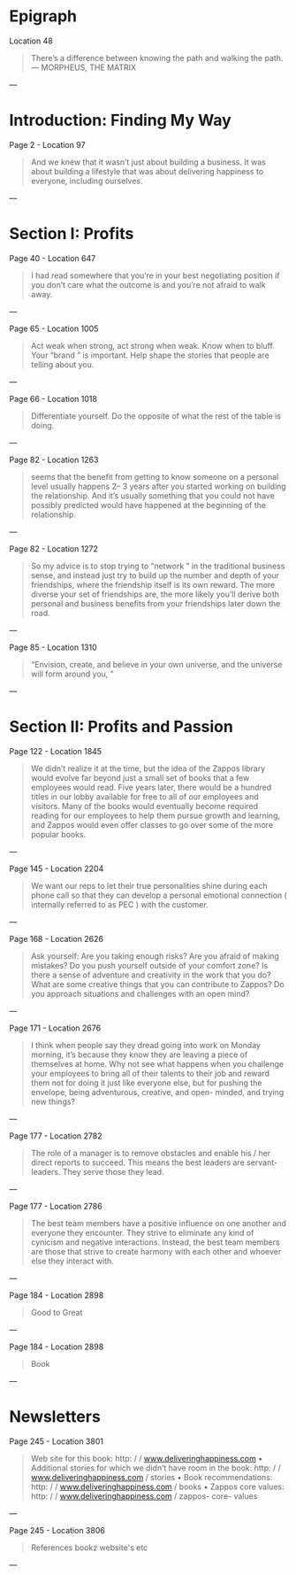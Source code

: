 # Epigraph
Location 48

> There’s a difference between knowing the path and walking the path.— MORPHEUS, THE MATRIX

—

# Introduction: Finding My Way
Page 2 - Location 97

> And we knew that it wasn’t just about building a business. It was about building a lifestyle that was about delivering happiness to everyone, including ourselves.

—

# Section I: Profits
Page 40 - Location 647

> I had read somewhere that you’re in your best negotiating position if you don’t care what the outcome is and you’re not afraid to walk away.

—

Page 65 - Location 1005

> Act weak when strong, act strong when weak. Know when to bluff. Your “brand ” is important. Help shape the stories that people are telling about you.

—

Page 66 - Location 1018

> Differentiate yourself. Do the opposite of what the rest of the table is doing.

—

Page 82 - Location 1263

> seems that the benefit from getting to know someone on a personal level usually happens 2– 3 years after you started working on building the relationship. And it’s usually something that you could not have possibly predicted would have happened at the beginning of the relationship.

—

Page 82 - Location 1272

> So my advice is to stop trying to “network ” in the traditional business sense, and instead just try to build up the number and depth of your friendships, where the friendship itself is its own reward. The more diverse your set of friendships are, the more likely you’ll derive both personal and business benefits from your friendships later down the road.

—

Page 85 - Location 1310

> “Envision, create, and believe in your own universe, and the universe will form around you, ”

—

# Section II: Profits and Passion
Page 122 - Location 1845

> We didn’t realize it at the time, but the idea of the Zappos library would evolve far beyond just a small set of books that a few employees would read. Five years later, there would be a hundred titles in our lobby available for free to all of our employees and visitors. Many of the books would eventually become required reading for our employees to help them pursue growth and learning, and Zappos would even offer classes to go over some of the more popular books.

—

Page 145 - Location 2204

> We want our reps to let their true personalities shine during each phone call so that they can develop a personal emotional connection ( internally referred to as PEC ) with the customer.

—

Page 168 - Location 2626

> Ask yourself: Are you taking enough risks? Are you afraid of making mistakes? Do you push yourself outside of your comfort zone? Is there a sense of adventure and creativity in the work that you do? What are some creative things that you can contribute to Zappos? Do you approach situations and challenges with an open mind?

—

Page 171 - Location 2676

> I think when people say they dread going into work on Monday morning, it’s because they know they are leaving a piece of themselves at home. Why not see what happens when you challenge your employees to bring all of their talents to their job and reward them not for doing it just like everyone else, but for pushing the envelope, being adventurous, creative, and open- minded, and trying new things?

—

Page 177 - Location 2782

> The role of a manager is to remove obstacles and enable his / her direct reports to succeed. This means the best leaders are servant- leaders. They serve those they lead.

—

Page 177 - Location 2786

> The best team members have a positive influence on one another and everyone they encounter. They strive to eliminate any kind of cynicism and negative interactions. Instead, the best team members are those that strive to create harmony with each other and whoever else they interact with.

—

Page 184 - Location 2898

> Good to Great

—

Page 184 - Location 2898

> Book

—

# Newsletters
Page 245 - Location 3801

> Web site for this book: http: / / www.deliveringhappiness.com • Additional stories for which we didn’t have room in the book: http: / / www.deliveringhappiness.com / stories • Book recommendations: http: / / www.deliveringhappiness.com / books • Zappos core values: http: / / www.deliveringhappiness.com / zappos- core- values

—

Page 245 - Location 3806

> References bookz website's etc

—

